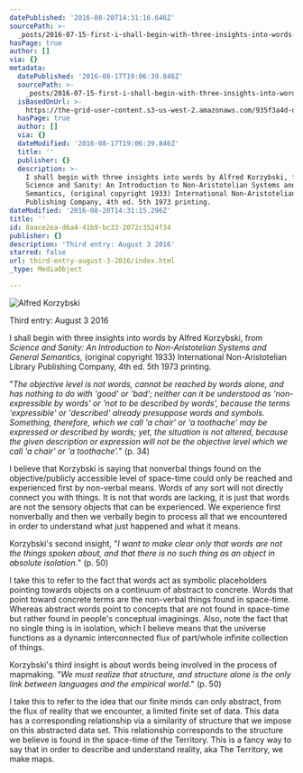 ```yaml
---
datePublished: '2016-08-20T14:31:16.646Z'
sourcePath: >-
  _posts/2016-07-15-first-i-shall-begin-with-three-insights-into-words-by-alfre.md
hasPage: true
author: []
via: {}
metadata:
  datePublished: '2016-08-17T19:06:39.846Z'
  sourcePath: >-
    _posts/2016-07-15-first-i-shall-begin-with-three-insights-into-words-by-alfre.md
  isBasedOnUrl: >-
    https://the-grid-user-content.s3-us-west-2.amazonaws.com/935f3a4d-da2a-4467-b5d6-68ba1d911d57.jpg
  hasPage: true
  author: []
  via: {}
  dateModified: '2016-08-17T19:06:39.846Z'
  title: ''
  publisher: {}
  description: >-
    I shall begin with three insights into words by Alfred Korzybski, from
    Science and Sanity: An Introduction to Non-Aristotelian Systems and General
    Semantics, (original copyright 1933) International Non-Aristotelian Library
    Publishing Company, 4th ed. 5th 1973 printing.
dateModified: '2016-08-20T14:31:15.296Z'
title: ''
id: 8aace2ea-d6a4-41b9-bc33-2072c3524f34
publisher: {}
description: 'Third entry: August 3 2016'
starred: false
url: third-entry-august-3-2016/index.html
_type: MediaObject

---
```

![Alfred Korzybski](https://the-grid-user-content.s3-us-west-2.amazonaws.com/935f3a4d-da2a-4467-b5d6-68ba1d911d57.jpg)

Third entry: August 3 2016

I shall begin with three insights into words by Alfred Korzybski, from _Science and Sanity: An Introduction to Non-Aristotelian Systems and General Semantics_, (original copyright 1933) International Non-Aristotelian Library Publishing Company, 4th ed. 5th 1973 printing.

"_The objective level is not words, cannot be reached by words alone, and has nothing to do with 'good' or 'bad'; neither can it be understood as 'non-expressible by words' or 'not to be described by words', because the terms 'expressible' or 'described' already presuppose words and symbols. Something, therefore, which we call 'a chair' or 'a toothache' may be expressed or described by words; yet, the situation is not altered, because the given description or expression will not be the objective level which we call 'a chair' or 'a toothache'._" (p. 34)

I believe that Korzybski is saying that nonverbal things found on the objective/publicly accessible level of space-time could only be reached and experienced first by non-verbal means. Words of any sort will not directly connect you with things. It is not that words are lacking, it is just that words are not the sensory objects that can be experienced. We experience first nonverbally and then we verbally begin to process all that we encountered in order to understand what just happened and what it means.

Korzybski's second insight, "_I want to make clear only that words are not the things spoken about, and that there is no such thing as an object in absolute isolation._" (p. 50)

I take this to refer to the fact that words act as symbolic placeholders pointing towards objects on a continuum of abstract to concrete. Words that point toward concrete terms are the non-verbal things found in space-time. Whereas abstract words point to concepts that are not found in space-time but rather found in people's conceptual imaginings. Also, note the fact that no single thing is in isolation, which I believe means that the universe functions as a dynamic interconnected flux of part/whole infinite collection of things.

Korzybski's third insight is about words being involved in the process of mapmaking. "_We must realize that structure, and structure alone is the only link between languages and the empirical world._" (p. 50)

I take this to refer to the idea that our finite minds can only abstract, from the flux of reality that we encounter, a limited finite set of data. This data has a corresponding relationship via a similarity of structure that we impose on this abstracted data set. This relationship corresponds to the structure we believe is found in the space-time of the Territory. This is a fancy way to say that in order to describe and understand reality, aka The Territory, we make maps.